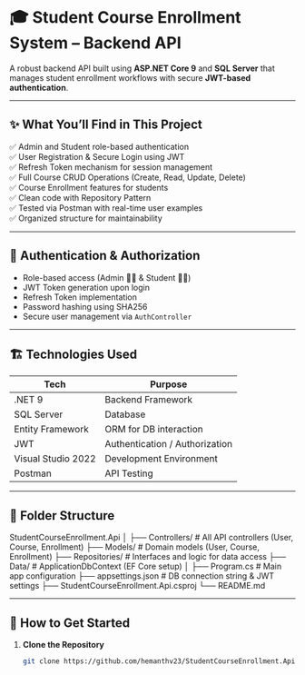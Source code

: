 ﻿# 🎓 Student Course Enrollment System – Backend API

A robust backend API built using **ASP.NET Core 9** and **SQL Server** that manages student enrollment workflows with secure **JWT-based authentication**.

---

## ✨ What You’ll Find in This Project

✅ Admin and Student role-based authentication  
✅ User Registration & Secure Login using JWT  
✅ Refresh Token mechanism for session management  
✅ Full Course CRUD Operations (Create, Read, Update, Delete)  
✅ Course Enrollment features for students  
✅ Clean code with Repository Pattern  
✅ Tested via Postman with real-time user examples  
✅ Organized structure for maintainability

---

## 🔐 Authentication & Authorization

- Role-based access (Admin 👨‍🏫 & Student 👨‍🎓)
- JWT Token generation upon login
- Refresh Token implementation
- Password hashing using SHA256
- Secure user management via `AuthController`

---

## 🏗️ Technologies Used

| Tech             | Purpose                              |
|------------------|---------------------------------------|
| .NET 9           | Backend Framework                     |
| SQL Server       | Database                              |
| Entity Framework | ORM for DB interaction                |
| JWT              | Authentication / Authorization        |
| Visual Studio 2022 | Development Environment              |
| Postman          | API Testing                           |

---

## 📂 Folder Structure

StudentCourseEnrollment.Api
│
├── Controllers/             # All API controllers (User, Course, Enrollment)
├── Models/                  # Domain models (User, Course, Enrollment)
├── Repositories/            # Interfaces and logic for data access
├── Data/                    # ApplicationDbContext (EF Core setup)
│
├── Program.cs               # Main app configuration
├── appsettings.json         # DB connection string & JWT settings
├── StudentCourseEnrollment.Api.csproj
└── README.md



---

## 🚀 How to Get Started

1. **Clone the Repository**

   ```bash
   git clone https://github.com/hemanthv23/StudentCourseEnrollment.Api.git
